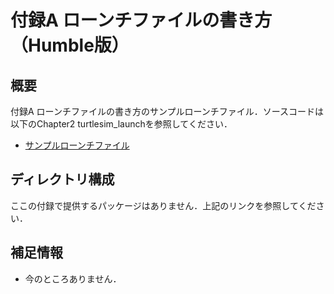 # 付録A ローンチファイルの書き方（Humble版）
## 概要
付録A ローンチファイルの書き方のサンプルローンチファイル．ソースコードは以下のChapter2 turtlesim_launchを参照してください．
- [サンプルローンチファイル](https://github.com/AI-Robot-Book-Humble/chapter2/tree/master/turtlesim_launch)

## ディレクトリ構成
ここの付録で提供するパッケージはありません．上記のリンクを参照してください．

## 補足情報
- 今のところありません．
